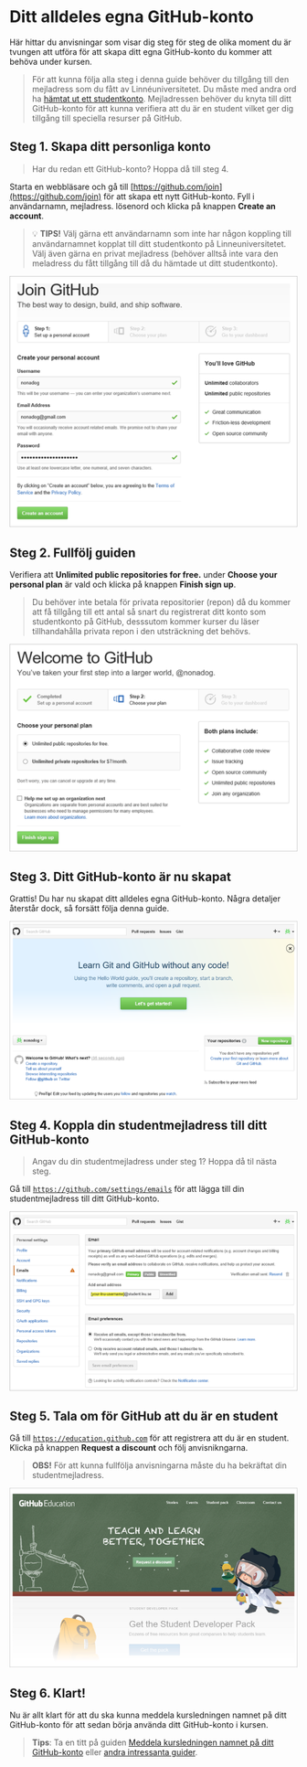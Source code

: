# Ditt alldeles egna GitHub-konto

Här hittar du anvisningar som visar dig steg för steg de olika moment du är tvungen att utföra för att skapa ditt egna GitHub-konto du kommer att behöva under kursen.

>För att kunna följa alla steg i denna guide behöver du tillgång till den mejladress som du fått av Linnéuniversitetet. Du måste med andra ord ha [hämtat ut ett studentkonto](https://lnu.se/utbildning/under-studierna/it-och-support/guider/studentkonto/skapa-ett-studentkonto/). Mejladressen behöver du knyta till ditt GitHub-konto för att kunna verifiera att du är en student vilket ger dig tillgång till speciella resurser på GitHub. 

## Steg 1. Skapa ditt personliga konto

> Har du redan ett GitHub-konto? Hoppa då till steg 4. 

Starta en webbläsare och gå till [https://github.com/join](https://github.com/join) för att skapa ett nytt GitHub-konto. Fyll i användarnamn, mejladress. lösenord och klicka på knappen __Create an account__.

> :bulb: __TIPS!__ Välj gärna ett användarnamn som inte har någon koppling till användarnamnet kopplat till ditt studentkonto på Linneuniversitetet. Välj även gärna en privat mejladress (behöver alltså inte vara den meladress du fått tillgång till då du hämtade ut ditt studentkonto).

![Join GitHub](bilder/join-github.png)

## Steg 2. Fullfölj guiden

Verifiera att __Unlimited public repositories for free.__ under __Choose your personal plan__ är vald och klicka på knappen __Finish sign up__.

> Du behöver inte betala för privata repositorier (repon) då du kommer att få tillgång till ett antal så snart du registrerat ditt konto som studentkonto på GitHub, desssutom kommer kurser du läser tillhandahålla privata repon i den utsträckning det behövs.

![Welcome to GitHub](bilder/welcome-to-github.png)

## Steg 3. Ditt GitHub-konto är nu skapat

Grattis! Du har nu skapat ditt alldeles egna GitHub-konto. Några detaljer återstår dock, så forsätt följa denna guide.

![What's next](bilder/whats-next.png)

## Steg 4. Koppla din studentmejladress till ditt GitHub-konto

> Angav du din studentmejladress under steg 1? Hoppa då til nästa steg.

Gå till [`https://github.com/settings/emails`](https://github.com/settings/emails) för att lägga till din studentmejladress till ditt GitHub-konto.

![Settings - Emails](bilder/settings-emails.png)

## Steg 5. Tala om för GitHub att du är en student

Gå till [`https://education.github.com`](https://education.github.com) för att registrera att du är en student. Klicka på knappen __Request a discount__ och följ anvisnikngarna.
> __OBS!__ För att kunna fullfölja anvisningarna måste du ha bekräftat din studentmejladress.

![Education](bilder/education.png)

## Steg 6. Klart!

Nu är allt klart för att du ska kunna meddela kursledningen namnet på ditt GitHub-konto för att sedan börja använda ditt GitHub-konto i kursen.

> __Tips__: Ta en titt på guiden [Meddela kursledningen namnet på ditt GitHub-konto](https://github.com/1dv021/guider/tree/master/meddela-kursledningen-namnet-pa-ditt-github-konto) eller [andra intressanta guider](https://github.com/1dv021/guider/).

